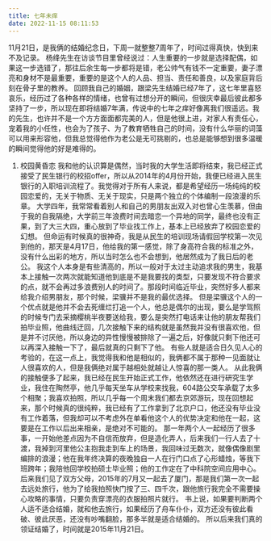 ```yaml
---
title: 七年未痒
date: 2022-11-15 08:11:53
---
```

11月21日，是我俩的结婚纪念日，下周一就整整7周年了，时间过得真快，快到来不及记录。
    杨绛先生在访谈节目里曾经说过：人生重要的一步就是选择配偶，如果这一步选错了，那往后余生每一步都将是错，老公帅气有钱不一定重要，妻子漂亮和身材不是最重要，重要的是这个人的人品、担当、责任和善良，以及家庭背后刻在骨子里的教养。
    回顾我自己的婚姻，跟梁先生结婚已经7年了，这七年里喜怒哀乐，经历过了各种各样的情绪，也曾有过想分开的瞬间，但很庆幸最后彼此都多坚持了一步，所以现在即将结婚7年满，传说中的七年之痒好像离我们很遥远。我的先生，也许并不是一个方方面面都完美的人，但是他很上进，对家人有责任心，宠着我的小任性，也会为了孩子、为了教育牺牲自己的时间，没有什么华丽的词藻可以用来形容他，但我总觉得他作为老公是无可挑剔的，也总是能够想到很多温暖的瞬间觉得他的好是难得的。

1. 校园黄昏恋
    我和他的认识算是偶然，当时我的大学生活即将结束，我已经正式接受了民生银行的校招offer，所以从2014年的4月份开始，我便已经进入民生银行的入职培训流程了。我觉得对于所有人来说，都是希望经历一场纯纯的校园恋爱的，无关于物质、无关于现实，只是两个独立的个体编制一段浪漫的乐章。
    大学四年，我常常看着别人和自己的男朋友出双入对也曾心生羡慕，但由于我的自我隔绝，大学前三年浪费时间去暗恋一个异地的同学，最终也没有正果，到了大三大四，重心放到了毕业找工作上，基本上已经放弃了校园恋爱的幻想。
    但命运有时候真的很神奇，我是从民生的培训现场请假回学校第一次见到他的，那天是4月17日，他给我的第一感觉，除了身高符合我的标准之外，没有什么出彩的地方，所以当时怎么也不会想到，他居然成为了我日后的老公。
    我这个人本身是有些清高的，所以一般对于太过主动追求我的男生，我基本上接触一次两次就能知道他到底是不是我要找的类型，只要发现不符合要求的点，就不会再过多浪费别人的时间了。那段时间临近毕业，突然好多人都来给我介绍男朋友，那个时候，梁骥并不是我的最优选择。
    但是梁骥这个人的一个优点就是他并不会去死缠烂打追一个人，他总是偶尔的出现，要么是学驾照的时候专门去采摘樱桃半夜要送给我，要么是突然打电话来让他的朋友帮我们拍毕业照，他曲线迂回，几次接触下来的结构就是虽然我并没有很喜欢他，但是并不讨厌他，所以身边的异性慢慢被排除了一遍之后，好像就只剩下他还可以再深入接触一下了，最后就真的只剩下了他。
    有些人就是适合日久见人心的考验的，在这一点上，我觉得我和他是相似的，我俩都不属于那种一见面就让人很喜欢的人，但是我俩绝对属于越相处就越让人惊喜的那一类人。
    从此我俩的接触便多了起来，我已经在民生开始正式工作，他依然还在进行研究生学业，我住在陶然亭，他几乎每天坐车从学校来找我，604路公交车承载了太多个相聚；我喜欢拍照，所以几乎每一个周末我们都去京郊游玩，现在回想起来，那个时候真的很纯粹，我已经有了工作拿到了北京户口，他还没有毕业没有工作着落，但我却可以不考虑外在单看他这个人的优势决定和他在一起，这要是在工作以后出来相亲，是绝对不可能的。
    那一年两个人一起经历了很多事，一开始他差点因为不自信而放弃，但是造化弄人，后来我们一行人去了十渡，我掉到河里他公主抱我走到车上的场景，我回味过无数次，就像偶像剧里编排的浪漫；他在我年终决算的夜晚独自一人在行门口点了心形蜡烛，等我下班跨年；我陪他回学校拍硕士毕业照；他的工作定在了中科院空间应用中心。
    后来我们见了双方父母，2015年的7月又一起去了厦门，那是我们第一次一起去远处旅行，他为了给我拍照快门按了三、四千次，跟他旅行我完全不需要操心攻略的事情，只要负责穿漂亮的衣服拍照片就行。
    书上说，如果要判断两个人适不适合结婚，就和他去旅行，如果经历了舟车仆仆，双方还没有彼此看破、彼此厌恶，还没有吵嘴翻脸，那多半就是适合结婚的。
    所以后来我们真的领证结婚了，时间就是2015年11月21日。